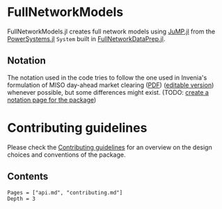 # FullNetworkModels

FullNetworkModels.jl creates full network models using [JuMP.jl](https://github.com/jump-dev/JuMP.jl) from the [PowerSystems.jl](https://nrel-siip.github.io/PowerSystems.jl) `System` built in [FullNetworkDataPrep.jl](https://gitlab.invenia.ca/invenia/research/FullNetworkDataPrep.jl).

## Notation

The notation used in the code tries to follow the one used in Invenia's formulation of MISO day-ahead market clearing ([PDF](https://drive.google.com/file/d/1ruSRtcLl9oicaJtZqWPI8S28sHW2C8Ji/view)) ([editable version](https://www.overleaf.com/project/5f2453fd81a39d000135af50)) whenever possible, but some differences might exist. (TODO: [create a notation page for the package](https://gitlab.invenia.ca/invenia/research/FullNetworkModels.jl/-/issues/22))

# Contributing guidelines
Please check the [Contributing guidelines](contributing.md) for an overview on the design choices and conventions of the package.

## Contents
```@contents
Pages = ["api.md", "contributing.md"]
Depth = 3
```
